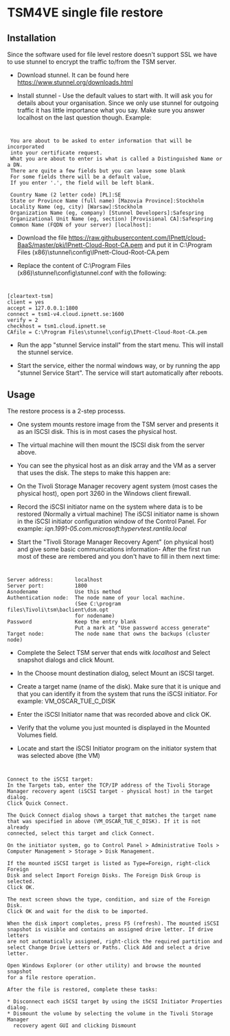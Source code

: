 TSM4VE single file restore
==========================

Installation
------------

Since the software used for file level restore doesn't support SSL we have to use stunnel to encrypt the traffic to/from the TSM server.

* Download stunnel.  It can be found here https://www.stunnel.org/downloads.html

* Install stunnel - Use the default values to start with. It will ask you for details about your organisation. Since we only use stunnel for outgoing traffic it has little importance what you say.  Make sure you answer localhost on the last question though. Example:

#
     You are about to be asked to enter information that will be incorporated
     into your certificate request.
     What you are about to enter is what is called a Distinguished Name or a DN.
     There are quite a few fields but you can leave some blank
     For some fields there will be a default value,
     If you enter '.', the field will be left blank.

     Country Name (2 letter code) [PL]:SE 
     State or Province Name (full name) [Mazovia Province]:Stockholm
     Locality Name (eg, city) [Warsaw]:Stockholm
     Organization Name (eg, company) [Stunnel Developers]:Safespring
     Organizational Unit Name (eg, section) [Provisional CA]:Safespring
     Common Name (FQDN of your server) [localhost]:

* Download the file https://raw.githubusercontent.com/IPnett/cloud-BaaS/master/pki/IPnett-Cloud-Root-CA.pem and put it in C:\Program Files (x86)\stunnel\config\IPnett-Cloud-Root-CA.pem 

* Replace the content of C:\Program Files (x86)\stunnel\config\stunnel.conf with the following:

#
    [cleartext-tsm]
    client = yes
    accept = 127.0.0.1:1800
    connect = tsm1-v4.cloud.ipnett.se:1600
    verify = 2
    checkhost = tsm1.cloud.ipnett.se
    CAfile = C:\Program Files\stunnel\config\IPnett-Cloud-Root-CA.pem

* Run the app "stunnel Service install" from the start menu.  This will install the stunnel service.

* Start the service, either the normal windows way, or by running the app "stunnel Service Start".  The service will start automatically after reboots.

Usage
-----

The restore process is a 2-step processs.  

* One system mounts restore image from the TSM server and presents it as an ISCSI disk. This is in most cases the physical host. 

* The virtual machine will then mount the ISCSI disk from the server above.

* You can see the physical host as an disk array and the VM as a server that uses the disk. The steps to make this happen are:

* On the Tivoli Storage Manager recovery agent system (most cases the physical host), open port 3260 in the Windows client firewall.

* Record the iSCSI initiator name on the system where data is to be restored (Normally a virtual machine)
The iSCSI initiator name is shown in the iSCSI initiator configuration window of the Control Panel. For example: _iqn.1991-05.com.microsoft:hypervtest.rantila.local_


* Start the "Tivoli Storage Manager Recovery Agent" (on physical host) and give some basic communications information- After the first run most of these are rembered and you don't have to fill in them next time:

#
    Server address:       localhost
    Server port:          1800
    Asnodename            Use this method
    Authentication node:  The node name of your local machine. 
                          (See C:\program files\Tivoli\tsm\baclient\dsm.opt 
                          for nodename)
    Password              Keep the entry blank
                          Put a mark at "Use password access generate"
    Target node:          The node name that owns the backups (cluster node)

* Complete the Select TSM server that ends witk _localhost_ and Select snapshot dialogs and click Mount.

* In the Choose mount destination dialog, select Mount an iSCSI target.

* Create a target name (name of the disk). Make sure that it is unique and that you can identify it from the system that runs the iSCSI initiator. For example: VM_OSCAR_TUE_C_DISK

* Enter the iSCSI Initiator name that was recorded above and click OK.

* Verify that the volume you just mounted is displayed in the Mounted Volumes field.

* Locate and start the iSCSI Initiator program on the initiator system that was selected above (the VM)

#
    Connect to the iSCSI target:
    In the Targets tab, enter the TCP/IP address of the Tivoli Storage
    Manager recovery agent (iSCSI target - physical host) in the target dialog. 
    Click Quick Connect.

    The Quick Connect dialog shows a target that matches the target name
    that was specified in above (VM_OSCAR_TUE_C_DISK). If it is not already 
    connected, select this target and click Connect.

    On the initiator system, go to Control Panel > Administrative Tools >
    Computer Management > Storage > Disk Management.

    If the mounted iSCSI target is listed as Type=Foreign, right-click Foreign 
    Disk and select Import Foreign Disks. The Foreign Disk Group is selected. 
    Click OK.

    The next screen shows the type, condition, and size of the Foreign Disk.
    Click OK and wait for the disk to be imported.

    When the disk import completes, press F5 (refresh). The mounted iSCSI
    snapshot is visible and contains an assigned drive letter. If drive letters
    are not automatically assigned, right-click the required partition and
    select Change Drive Letters or Paths. Click Add and select a drive
    letter.

    Open Windows Explorer (or other utility) and browse the mounted snapshot
    for a file restore operation.

    After the file is restored, complete these tasks:

    * Disconnect each iSCSI target by using the iSCSI Initiator Properties dialog.
    * Dismount the volume by selecting the volume in the Tivoli Storage Manager 
      recovery agent GUI and clicking Dismount
